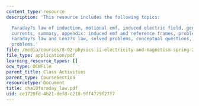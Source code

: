 ```yaml
---
content_type: resource
description: 'This resource includes the following topics:

  Faraday?s law of induction, motional emf, induced electric field, generators, eddy
  currents, summary, appendix: induced emf and reference frames, problem-solving tips:
  Faraday?s law and Lenz?s law, solved problems, conceptual questions, and additional
  problems.'
file: /media/courses/8-02-physics-ii-electricity-and-magnetism-spring-2007/ce1720fd4b21def8c2189ff4779f27f7_cha10faraday_law.pdf
file_type: application/pdf
learning_resource_types: []
ocw_type: OCWFile
parent_title: Class Activities
parent_type: CourseSection
resourcetype: Document
title: cha10faraday_law.pdf
uid: ce1720fd-4b21-def8-c218-9ff4779f27f7
---
```

